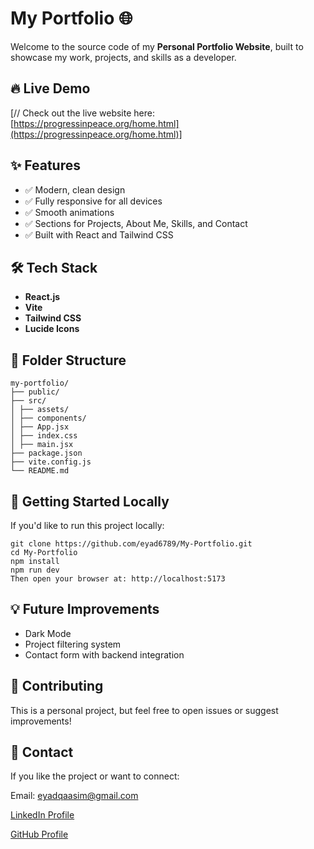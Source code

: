 # My Portfolio 🌐

Welcome to the source code of my **Personal Portfolio Website**, built to showcase my work, projects, and skills as a developer.

## 🔥 Live Demo
[// Check out the live website here:  [https://progressinpeace.org/home.html](https://progressinpeace.org/home.html)]

## ✨ Features

- ✅ Modern, clean design  
- ✅ Fully responsive for all devices  
- ✅ Smooth animations  
- ✅ Sections for Projects, About Me, Skills, and Contact  
- ✅ Built with React and Tailwind CSS  

## 🛠️ Tech Stack

- **React.js**  
- **Vite**  
- **Tailwind CSS**  
- **Lucide Icons**  

## 📁 Folder Structure
```
my-portfolio/
├── public/
├── src/
│ ├── assets/
│ ├── components/
│ ├── App.jsx
│ ├── index.css
│ ├── main.jsx
├── package.json
├── vite.config.js
└── README.md
```

## 🚀 Getting Started Locally

If you'd like to run this project locally:

```
git clone https://github.com/eyad6789/My-Portfolio.git
cd My-Portfolio
npm install
npm run dev
Then open your browser at: http://localhost:5173
```


## 💡 Future Improvements
- Dark Mode
- Project filtering system
- Contact form with backend integration

## 🤝 Contributing
This is a personal project, but feel free to open issues or suggest improvements!

## 📩 Contact
If you like the project or want to connect:

Email: eyadqaasim@gmail.com

[LinkedIn Profile](https://www.linkedin.com/in/eyad-qasim-2a96b624b/)

[GitHub Profile](https://github.com/eyad6789)
